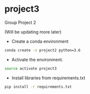 # project3
Group Project 2

(Will be updating more later)

* Create a conda environment

```sh
conda create -n project2 python=3.6
```

* Activate the environment.

```sh
source activate project3
```

* Install libraries from requirements.txt

```sh
pip install -r requirements.txt
```
